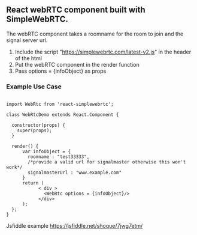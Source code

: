 ## React webRTC component built with SimpleWebRTC. ##

The webRTC component takes a roomname for the room to join and the signal server url.

1. Include the script "https://simplewebrtc.com/latest-v2.js" in the header of the html
2. Put the  webRTC component in the render function
3. Pass options = {infoObject} as props

### Example Use Case ###

```

import WebRtc from 'react-simplewebrtc';

class WebRtcDemo extends React.Component {

  constructor(props) {
    super(props);
  }

  render() {
      var infoObject = {
        roomname : "test33333",
        /*provide a valid url for signalmaster otherwise this won't work*/
        signalmasterUrl : "www.example.com"
      }
      return ( 
            < div >
              <WebRtc options = {infoObject}/>
            </div>
      );
  };
}
```





Jsfiddle example  https://jsfiddle.net/shoque/7jwg7etm/